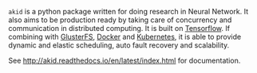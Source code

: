`akid` is a python package written for doing research in Neural Network. It
also aims to be production ready by taking care of concurrency and
communication in distributed computing. It is built on
[Tensorflow](tensorflow.org). If combining with
[GlusterFS](https://www.gluster.org/), [Docker](https://www.docker.com/) and
[Kubernetes](kubernetes.io), it is able to provide dynamic and elastic
scheduling, auto fault recovery and scalability.

See http://akid.readthedocs.io/en/latest/index.html for documentation.
